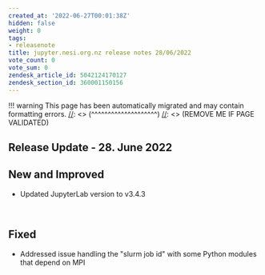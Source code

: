 ```yaml
---
created_at: '2022-06-27T00:01:38Z'
hidden: false
weight: 0
tags:
- releasenote
title: jupyter.nesi.org.nz release notes 28/06/2022
vote_count: 0
vote_sum: 0
zendesk_article_id: 5042124170127
zendesk_section_id: 360001150156
---
```




[//]: <> (REMOVE ME IF PAGE VALIDATED)
[//]: <> (vvvvvvvvvvvvvvvvvvvv)
!!! warning
    This page has been automatically migrated and may contain formatting errors.
[//]: <> (^^^^^^^^^^^^^^^^^^^^)
[//]: <> (REMOVE ME IF PAGE VALIDATED)

## Release Update - 28. June 2022

## New and Improved

-   Updated JupyterLab version to v3.4.3

 

## Fixed

-   Addressed issue handling the "slurm job id" with some Python modules
    that depend on MPI